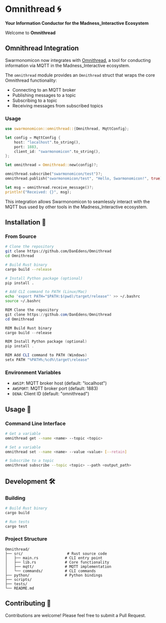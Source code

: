 # Omnithread 🌀

**Your Information Conductor for the Madness_Interactive Ecosystem**

Welcome to **Omnithread**


## Omnithread Integration

Swarmonomicon now integrates with [Omnithread](../Omnithread), a tool for conducting information via MQTT in the Madness_Interactive ecosystem.

The `omnithread` module provides an `Omnithread` struct that wraps the core Omnithread functionality:

- Connecting to an MQTT broker
- Publishing messages to a topic
- Subscribing to a topic
- Receiving messages from subscribed topics

### Usage

```rust
use swarmonomicon::omnithread::{Omnithread, MqttConfig};

let config = MqttConfig {
    host: "localhost".to_string(), 
    port: 1883,
    client_id: "swarmonomicon".to_string(),
};

let omnithread = Omnithread::new(config)?;

omnithread.subscribe("swarmonomicon/test")?;
omnithread.publish("swarmonomicon/test", "Hello, Swarmonomicon!", true)?;

let msg = omnithread.receive_message()?;
println!("Received: {}", msg);
```

This integration allows Swarmonomicon to seamlessly interact with the MQTT bus used by other tools in the Madness_Interactive ecosystem.


## Installation 🔧

### From Source

```bash
# Clone the repository
git clone https://github.com/DanEdens/Omnithread
cd Omnithread

# Build Rust binary
cargo build --release

# Install Python package (optional)
pip install .

# Add CLI command to PATH (Linux/Mac)
echo 'export PATH="$PATH:$(pwd)/target/release"' >> ~/.bashrc
source ~/.bashrc
```

```powershell
REM Clone the repository
git clone https://github.com/DanEdens/Omnithread
cd Omnithread

REM Build Rust binary
cargo build --release

REM Install Python package (optional)
pip install .

REM Add CLI command to PATH (Windows)
setx PATH "%PATH%;%cd%\target\release"
```

### Environment Variables

- `AWSIP`: MQTT broker host (default: "localhost")
- `AWSPORT`: MQTT broker port (default: 1883)
- `DENA`: Client ID (default: "omnithread")

## Usage 🚀

### Command Line Interface

```bash
# Get a variable
omnithread get --name <name> --topic <topic>

# Set a variable
omnithread set --name <name> --value <value> [--retain]

# Subscribe to a topic
omnithread subscribe --topic <topic> --path <output_path>
```

<!-- ### Python API

```python
from omnithread import MqttClient

# Create client
client = MqttClient(host="localhost", port=1883, client_id="my-client")

# Publish message
client.publish("my/topic", "Hello, World!", retain=True)

# Subscribe to topic
client.subscribe("my/topic")
``` -->

## Development 🛠️

### Building

```bash
# Build Rust binary
cargo build

# Run tests
cargo test

```
<!-- # # Build Python package -->
<!-- # maturin develop -->

### Project Structure

```
Omnithread/
├── src/                    # Rust source code
│   ├── main.rs            # CLI entry point
│   ├── lib.rs             # Core functionality
│   ├── mqtt/              # MQTT implementation
│   └── commands/          # CLI commands
├── python/                # Python bindings
├── scripts/
├── tests/
└── README.md
```

## Contributing 🤝

Contributions are welcome! Please feel free to submit a Pull Request.
